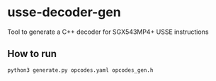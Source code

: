# usse-decoder-gen

Tool to generate a C++ decoder for SGX543MP4+ USSE instructions

## How to run

    python3 generate.py opcodes.yaml opcodes_gen.h
